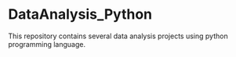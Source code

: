 # DataAnalysis_Python
 This repository contains several data analysis projects using python programming language.
